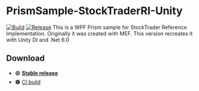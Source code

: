 # PrismSample-StockTraderRI-Unity
[![Build](https://img.shields.io/github/workflow/status/Ghislain1/StockTraderRI/main/master)](https://github.com/Ghislain1/StockTraderRI/actions)
[![Release](https://img.shields.io/github/release/Ghislain1/StockTraderRI.svg)](https://github.com/Ghislain1/StockTraderRI/releases)
This is a WPF Prism sample for StockTrader Reference Implementation. Originally it was created with MEF. This version recreates it with Unity DI and .Net 6.0

## Download

- 🟢 **[Stable release](https://github.com/Ghislain1/StockTraderRI/releases/latest)**
- 🟠 [CI build](https://github.com/Ghislain1/StockTraderRI/actions/workflows/main.yml)
